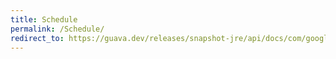 ```yaml
---
title: Schedule
permalink: /Schedule/
redirect_to: https://guava.dev/releases/snapshot-jre/api/docs/com/google/common/util/concurrent/AbstractScheduledService.CustomScheduler.Schedule.html
---
```


